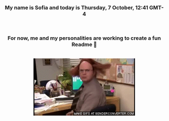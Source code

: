 


<div align="center">
<h3 >My name is Sofia and today is Thursday, 7 October, 12:41 GMT-4</h3><br>
<h3 >For now, me and my personalities are working to create a fun Readme 👋
</h3><br>
<img src='img/dwight.gif' alt='working...'/>
</div>
